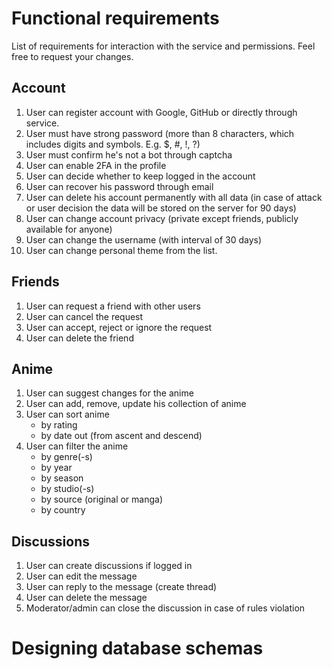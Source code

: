 # Functional requirements

List of requirements for interaction with the service and permissions.
Feel free to request your changes.

## Account

1. User can register account with Google, GitHub or directly through service.
2. User must have strong password (more than 8 characters, which includes digits and symbols. E.g. $, #, !, ?)
3. User must confirm he's not a bot through captcha
4. User can enable 2FA in the profile
5. User can decide whether to keep logged in the account
6. User can recover his password through email
7. User can delete his account permanently with all data (in case of attack or user decision the data will be stored on the server for 90 days)
8. User can change account privacy (private except friends, publicly available for anyone)
9. User can change the username (with interval of 30 days)
10. User can change personal theme from the list.

## Friends

1. User can request a friend with other users
2. User can cancel the request
3. User can accept, reject or ignore the request
4. User can delete the friend

## Anime

1. User can suggest changes for the anime
2. User can add, remove, update his collection of anime
3. User can sort anime
    - by rating
    - by date out (from ascent and descend)
4. User can filter the anime
    - by genre(-s)
    - by year
    - by season
    - by studio(-s)
    - by source (original or manga)
    - by country

## Discussions

1. User can create discussions if logged in
2. User can edit the message
3. User can reply to the message (create thread)
4. User can delete the message
5. Moderator/admin can close the discussion in case of rules violation

# Designing database schemas

